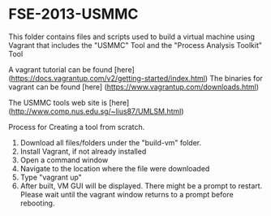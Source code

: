 # FSE-2013-USMMC
This folder contains files and scripts used to build a virtual machine using Vagrant that includes the "USMMC" Tool and the "Process Analysis Toolkit" Tool

A vagrant tutorial can be found [here] (https://docs.vagrantup.com/v2/getting-started/index.html)
The binaries for vagrant can be found [here] (https://www.vagrantup.com/downloads.html)

The USMMC tools web site is [here] (http://www.comp.nus.edu.sg/~lius87/UMLSM.html)

Process for Creating a tool from scratch.
1. Download all files/folders under the "build-vm" folder.
2. Install Vagrant, if not already installed
3. Open a command window
4. Navigate to the location where the file were downloaded
5. Type "vagrant up"
6. After built, VM GUI will be displayed. There might be a prompt to restart. Please wait until the vagrant window returns to a prompt before rebooting.
